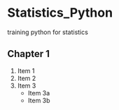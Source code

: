 # Statistics_Python
training python for statistics


## Chapter 1
1. Item 1
2. Item 2
3. Item 3
   * Item 3a
   * Item 3b
